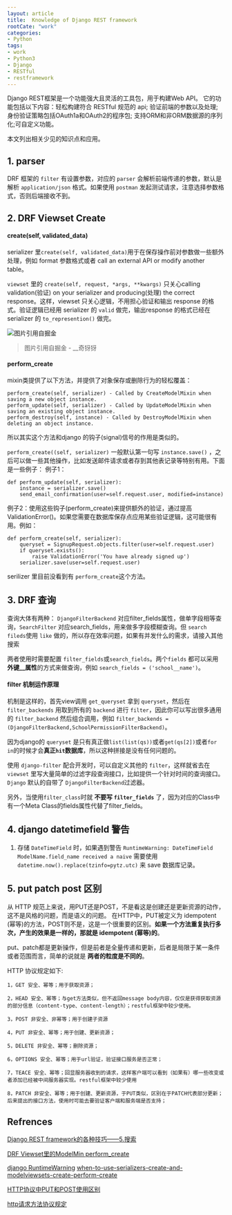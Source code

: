 ```yaml
---
layout: article
title:  Knowledge of Django REST framework
rootCate: "work"
categories:
- Python
tags:
- work
- Python3
- Django
- RESTful
- restframework
---
```


Django REST框架是一个功能强大且灵活的工具包，用于构建Web API。
它的功能包括以下内容：轻松构建符合 RESTful 规范的 api; 验证前端的参数以及处理; 身份验证策略包括OAuth1a和OAuth2的程序包; 支持ORM和非ORM数据源的序列化;可自定义功能。

本文列出相关少见的知识点和应用。

<!---more--->


## 1. parser
DRF 框架的 `filter` 有设置参数，对应的 `parser` 会解析前端传递的参数，默认是解析 `application/json` 格式。如果使用 `postman` 发起测试请求，注意选择参数格式，否则后端接收不到。

## 2. DRF Viewset Create
#### create(self, validated_data)
serializer 里`create(self, validated_data)`用于在保存操作前对参数做一些额外处理，例如 format 参数格式或者 call an external API or modify another table。

`viewset` 里的 `create(self, request, *args, **kwargs)` 只关心calling validation(验证) on your serializer and producing(处理) the correct response。这样，viewset 只关心逻辑，不用担心验证和输出 response 的格式。验证逻辑已经用 serializer 的 `valid` 做完，输出response 的格式已经在 serializer 的 `to_represention()` 做完。

![图片引用自掘金](https://user-gold-cdn.xitu.io/2018/1/23/1612249e5ce017f1?imageView2/0/w/1280/h/960/format/webp/ignore-error/1)
> 图片引用自掘金 - __奇犽犽


#### perform_create
mixin类提供了以下方法，并提供了对象保存或删除行为的轻松覆盖：
```
perform_create(self, serializer) - Called by CreateModelMixin when saving a new object instance.
perform_update(self, serializer) - Called by UpdateModelMixin when saving an existing object instance.
perform_destroy(self, instance) - Called by DestroyModelMixin when deleting an object instance.
```

所以其实这个方法和django 的钩子(signal)信号的作用是类似的。

 `perform_create((self, serializer)` 一般默认第一句写 `instance.save()` ，之后可以做一些其他操作，比如发送邮件请求或者存到其他表记录等特别有用。下面是一些例子：
 例子1：
```
def perform_update(self, serializer):
    instance = serializer.save()
    send_email_confirmation(user=self.request.user, modified=instance)
```
例子2：使用这些钩子(perform_create)来提供额外的验证，通过提高ValidationError()。如果您需要在数据库保存点应用某些验证逻辑，这可能很有用。例如：
```
def perform_create(self, serializer):
    queryset = SignupRequest.objects.filter(user=self.request.user)
    if queryset.exists():
        raise ValidationError('You have already signed up')
    serializer.save(user=self.request.user)
```
serilizer 里目前没看到有 `perform_create`这个方法。

## 3. DRF 查询
查询大体有两种：
`DjangoFilterBackend` 对应filter_fields属性，做单字段相等查询，`SearchFilter` 对应search_fields，用来做多字段模糊查询。但 `search fileds`使用 `like` 做的，所以存在效率问题，如果有并发什么的需求，请接入其他搜索

两者使用时需要配置 `filter_fields`或`search_fields`。两个`fields` 都可以采用 **外键__属性**的方式来做查询，例如 `search_fields = ('school__name')`。


#### filter 机制运作原理
机制是这样的，首先view调用 `get_queryset` 拿到 `queryset`，然后在`filter_backends` 用取到所有的 `backend` 进行 `filter`，因此你可以写出很多通用的 `filter_backend` 然后组合调用，例如 `filter_backends = (DjangoFilterBackend,SchoolPermissionFilterBackend)`。

因为django的 `queryset` 是只有真正做`list(list(qs))`或者`get(qs[2])`或者`for in`的时候才会**真正`hit`数据库**，所以这种拼接是没有任何问题的。

使用 `django-filter` 配合开发时，可以自定义其他的 `filter`，这样就省去在 `viewset` 里写大量简单的过滤字段查询接口，比如提供一个针对时间的查询接口。
`Django` 默认的自带了 `DjangoFilterBackend`过滤器。

另外，当使用`filter_class`时就 **不要写 `filter_fields`** 了，因为对应的Class中有一个Meta Class的fields属性代替了filter_fields。

## 4. django datetimefield 警告
1. 存储 `DateTimeField` 时，如果遇到警告 `RuntimeWarning: DateTimeField ModelName.field_name received a naive` 需要使用 `datetime.now().replace(tzinfo=pytz.utc)` 来 save 数据库记录。

## 5. put patch post 区别
从 HTTP 规范上来说，用PUT还是POST，不是看这是创建还是更新资源的动作，这不是风格的问题，而是语义的问题。
在HTTP中，PUT被定义为 idempotent (幂等)的方法，POST则不是，这是一个很重要的区别。**如果一个方法重复执行多次，产生的效果是一样的，那就是 idempotent (幂等)的**。

put、patch都是更新操作，但是前者是全量传递和更新，后者是局限于某一条件或者范围而言，简单的说就是 **两者的粒度是不同的**。

HTTP 协议规定如下:

```
1，GET 安全、幂等；用于获取资源；

2，HEAD 安全、幂等；与get方法类似，但不返回message body内容，仅仅是获得获取资源的部分信息（content-type、content-length）；restful框架中较少使用。

3，POST 非安全、非幂等；用于创建子资源

4，PUT 非安全、幂等；用于创建、更新资源；

5，DELETE 非安全、幂等；删除资源；

6，OPTIONS 安全、幂等；用于url验证，验证接口服务是否正常；

7，TEACE 安全、幂等；回显服务器收到的请求，这样客户端可以看到（如果有）哪一些改变或者添加已经被中间服务器实现。restful框架中较少使用

8，PATCH 非安全、幂等；用于创建、更新资源，于PUT类似，区别在于PATCH代表部分更新；后来提出的接口方法，使用时可能去要验证客户端和服务端是否支持；
```

## Refrences

[Django REST framework的各种技巧——5.搜索](https://segmentfault.com/a/1190000004400863)

[DRF Viewset里的ModelMin perform_create ](https://www.django-rest-framework.org/api-guide/generic-views/)

[django RuntimeWarning](https://docs.djangoproject.com/en/1.10/topics/i18n/timezones/#time-zones)
[when-to-use-serializers-create-and-modelviewsets-create-perform-create](https://stackoverflow.com/questions/41094013/when-to-use-serializers-create-and-modelviewsets-create-perform-create)

[HTTP协议中PUT和POST使用区别](https://blog.csdn.net/mad1989/article/details/7918267)

[http请求方法协议规定](https://blog.csdn.net/sunhuansheng/article/details/83183325)